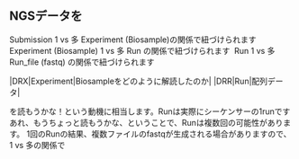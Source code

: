 ## NGSデータを

Submission 1 vs 多 Experiment (Biosample)の関係で紐づけられますExperiment
(Biosample) 1 vs 多 Run の関係で紐づけられます  Run 1 vs 多 Run_file (fastq) の関係で紐づけられます  


|DRX|Experiment|Biosampleをどのように解読したのか|
|DRR|Run|配列データ|



を読もうかな！という動機に相当します。Runは実際にシーケンサーの1runです
あれ、もうちょっと読もうかな、ということで、Runは複数回の可能性があります。
1回のRunの結果、複数ファイルのfastqが生成される場合がありますので、1 vs 多の関係で
